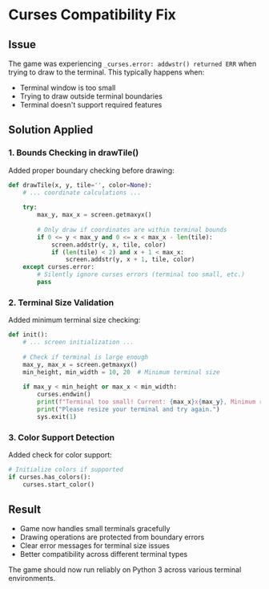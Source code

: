 # Curses Compatibility Fix

## Issue
The game was experiencing `_curses.error: addwstr() returned ERR` when trying to draw to the terminal. This typically happens when:
- Terminal window is too small
- Trying to draw outside terminal boundaries
- Terminal doesn't support required features

## Solution Applied

### 1. Bounds Checking in drawTile()
Added proper boundary checking before drawing:
```python
def drawTile(x, y, tile='', color=None):
    # ... coordinate calculations ...
    
    try:
        max_y, max_x = screen.getmaxyx()
        
        # Only draw if coordinates are within terminal bounds
        if 0 <= y < max_y and 0 <= x < max_x - len(tile):
            screen.addstr(y, x, tile, color)
            if (len(tile) < 2) and x + 1 < max_x:
                screen.addstr(y, x + 1, tile, color)
    except curses.error:
        # Silently ignore curses errors (terminal too small, etc.)
        pass
```

### 2. Terminal Size Validation
Added minimum terminal size checking:
```python
def init():
    # ... screen initialization ...
    
    # Check if terminal is large enough
    max_y, max_x = screen.getmaxyx()
    min_height, min_width = 10, 20  # Minimum terminal size
    
    if max_y < min_height or max_x < min_width:
        curses.endwin()
        print(f"Terminal too small! Current: {max_x}x{max_y}, Minimum required: {min_width}x{min_height}")
        print("Please resize your terminal and try again.")
        sys.exit(1)
```

### 3. Color Support Detection
Added check for color support:
```python
# Initialize colors if supported
if curses.has_colors():
    curses.start_color()
```

## Result
- Game now handles small terminals gracefully
- Drawing operations are protected from boundary errors
- Clear error messages for terminal size issues
- Better compatibility across different terminal types

The game should now run reliably on Python 3 across various terminal environments.

